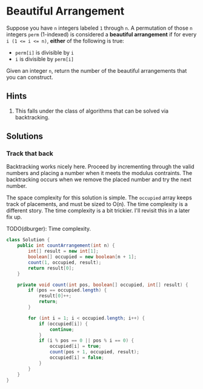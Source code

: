 # Beautiful Arrangement

Suppose you have `n` integers labeled `1` through `n`. A permutation of those
`n` integers `perm` (1-indexed) is considered a **beautiful arrangement** if
for every `i (1 <= i <= n)`, **either** of the following is true:

- `perm[i]` is divisible by `i`
- `i` is divisible by `perm[i]`

Given an integer `n`, return the number of the beautiful arrangements that you
can construct.

## Hints

1. This falls under the class of algorithms that can be solved via
   backtracking.

## Solutions

### Track that back

Backtracking works nicely here. Proceed by incrementing through the valid
numbers and placing a number when it meets the modulus contraints. The
backtracking occurs when we remove the placed number and try the next number.

The space complexity for this solution is simple. The `occupied` array keeps
track of placements, and must be sized to O(n). The time complexity is a
different story. The time complexity is a bit trickier. I'll revisit this in
a later fix up.

TODO(dburger): Time complexity.

```java
class Solution {
    public int countArrangement(int n) {
        int[] result = new int[1];
        boolean[] occupied = new boolean[n + 1];
        count(1, occupied, result);
        return result[0];
    }

    private void count(int pos, boolean[] occupied, int[] result) {
        if (pos == occupied.length) {
            result[0]++;
            return;
        }

        for (int i = 1; i < occupied.length; i++) {
            if (occupied[i]) {
                continue;
            }
            if (i % pos == 0 || pos % i == 0) {
                occupied[i] = true;
                count(pos + 1, occupied, result);
                occupied[i] = false;
            }
        }
    }
}
```
